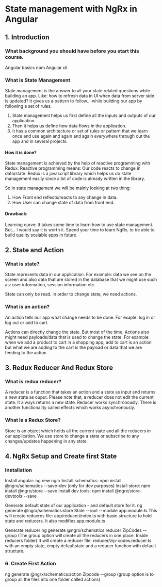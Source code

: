# State management with NgRx in Angular

## 1. Introduction 

### What background you should have before you start this course.
Angular basics
npm 
Angular cli

### What is State Management
State management is the answer to all your state related questions while building an app. Like: how to refresh data in UI when data from server side is updated?
It gives us a pattern to follow... while building our app by following a set of rules. 

1. State management helps us first define all the inputs and outputs of our application. 
2. Then it helps us define how data flows in the application. 
3. It has a common architecture or set of rules or pattern that we learn once and use again and again and again everywhere through out the app and in several projects.

#### How it is done?
State management is achieved by the help of reactive programming with Redux. Reactive programming means: Our code reacts to change in data/state. Redux is a javascript library which helps us do state management easily since a lot of code is already written in the library.

So in state management we will be mainly looking at two thing:
1. How Front end reflects/reacts to any change in data.
2. How User can change state of data from front end.

#### Drawback:
Learning curve: It takes some time to learn how to use state management. But... I would say it is worth it. Spend your time to learn NgRx, to be able to build quality scalable apps in future.

## 2. State and Action

### What is state?
State represents data in our application. For example: data we see on the screen and also data that are stored in the database that we might use such as: user information, session information etc.

State can only be read. In order to change state, we need actions.

### What is an action?
An action tells our app what change needs to be done. For exaple: log in or log out or add to cart.

Actions can directly change the state. But most of the time, Actions also might need payloads/data that is used to change the state. For example: when we add a product to cart in a shopping app, add to cart is an action but what we are adding to the cart is the payload or data that we are feeding to the action.

## 3. Redux Reducer And Redux Store

### What is redux reducer?
A reducer is a function that takes an action and a state as input and returns a new state as ouput. Please note that, a reducer does not edit the current state. It always returns a new state. Reducer works synchronously. There is another functionality called effects which works asynchronously.

### What is a Redux Store?
Store is an object which holds all the current state and all the reducers in our application. We use store to change a state or subscribe to any changes/updates happening in any state.

## 4. NgRx Setup and Create first State

### Installation
Install angular: ng new ngrx
Install schematics: npm install @ngrx/schematics --save-dev (only for dev purposes)
Install store: npm install @ngrx/store --save
Install dev tools: npm install @ngrx/store-devtools --save

Generate default state of our application - and default store for it.
ng generate @ngrx/schematics:store State --root --module app.module.ts
This will create reducres file: app/reducer/index.ts with basic structure to hold state and reducers. It also modifies app.module.ts

Generate reducer
ng generate @ngrx/schematics:reducer ZipCodes --group (The group option will create all the reducers in one place. Inside reducers folder)
It will create a reducer file: reducer/zip-codes.reducer.ts with an empty state, empty defaultstate and a reducer function with default structure.

### 6. Create First Action
ng generate @ngrx/schematics:action Zipcode --group (group option is to group all the files into one folder called actions)
